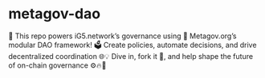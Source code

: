 # metagov-dao
🚀 This repo powers iG5.network’s governance using 🧩 Metagov.org’s modular DAO framework! 🗳️ Create policies, automate decisions, and drive decentralized coordination 🌐💡 Dive in, fork it 🍴, and help shape the future of on-chain governance ⚙️🔥👥 
